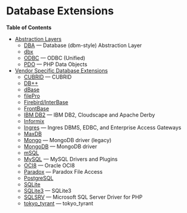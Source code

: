 Database Extensions
===================

**Table of Contents**

-   [Abstraction Layers](/refs/database/abstract.html)
    -   [DBA](/book/dba.html) — Database (dbm-style) Abstraction Layer
    -   [dbx](/book/dbx.html)
    -   [ODBC](/book/uodbc.html) — ODBC (Unified)
    -   [PDO](/book/pdo.html) — PHP Data Objects
-   [Vendor Specific Database Extensions](/refs/database/vendors.html)
    -   [CUBRID](/book/cubrid.html) — CUBRID
    -   [DB++](/book/dbplus.html)
    -   [dBase](/book/dbase.html)
    -   [filePro](/book/filepro.html)
    -   [Firebird/InterBase](/book/ibase.html)
    -   [FrontBase](/book/fbsql.html)
    -   [IBM DB2](/book/ibm-db2.html) — IBM DB2, Cloudscape and Apache
        Derby
    -   [Informix](/book/ifx.html)
    -   [Ingres](/book/ingres.html) — Ingres DBMS, EDBC, and Enterprise
        Access Gateways
    -   [MaxDB](/book/maxdb.html)
    -   [Mongo](/book/mongo.html) — MongoDB driver (legacy)
    -   [MongoDB](/set/mongodb.html) — MongoDB driver
    -   [mSQL](/book/msql.html)
    -   [MySQL](/set/mysqlinfo.html) — MySQL Drivers and Plugins
    -   [OCI8](/book/oci8.html) — Oracle OCI8
    -   [Paradox](/book/paradox.html) — Paradox File Access
    -   [PostgreSQL](/book/pgsql.html)
    -   [SQLite](/book/sqlite.html)
    -   [SQLite3](/book/sqlite3.html) — SQLite3
    -   [SQLSRV](/book/sqlsrv.html) — Microsoft SQL Server Driver for
        PHP
    -   [tokyo\_tyrant](/book/tokyo-tyrant.html) — tokyo\_tyrant
